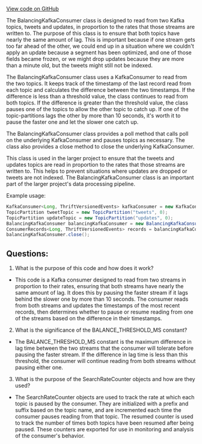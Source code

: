[View code on GitHub](https://github.com/misbahsy/the-algorithm/src/java/com/twitter/search/earlybird/partition/BalancingKafkaConsumer.java)

The BalancingKafkaConsumer class is designed to read from two Kafka topics, tweets and updates, in proportion to the rates that those streams are written to. The purpose of this class is to ensure that both topics have nearly the same amount of lag. This is important because if one stream gets too far ahead of the other, we could end up in a situation where we couldn't apply an update because a segment has been optimized, and one of those fields became frozen, or we might drop updates because they are more than a minute old, but the tweets might still not be indexed.

The BalancingKafkaConsumer class uses a KafkaConsumer to read from the two topics. It keeps track of the timestamp of the last record read from each topic and calculates the difference between the two timestamps. If the difference is less than a threshold value, the class continues to read from both topics. If the difference is greater than the threshold value, the class pauses one of the topics to allow the other topic to catch up. If one of the topic-partitions lags the other by more than 10 seconds, it's worth it to pause the faster one and let the slower one catch up.

The BalancingKafkaConsumer class provides a poll method that calls poll on the underlying KafkaConsumer and pauses topics as necessary. The class also provides a close method to close the underlying KafkaConsumer.

This class is used in the larger project to ensure that the tweets and updates topics are read in proportion to the rates that those streams are written to. This helps to prevent situations where updates are dropped or tweets are not indexed. The BalancingKafkaConsumer class is an important part of the larger project's data processing pipeline. 

Example usage:

```java
KafkaConsumer<Long, ThriftVersionedEvents> kafkaConsumer = new KafkaConsumer<>(props);
TopicPartition tweetTopic = new TopicPartition("tweets", 0);
TopicPartition updateTopic = new TopicPartition("updates", 0);
BalancingKafkaConsumer balancingKafkaConsumer = new BalancingKafkaConsumer(kafkaConsumer, tweetTopic, updateTopic);
ConsumerRecords<Long, ThriftVersionedEvents> records = balancingKafkaConsumer.poll(Duration.ofSeconds(1));
balancingKafkaConsumer.close();
```
## Questions: 
 1. What is the purpose of this code and how does it work?
- This code is a Kafka consumer designed to read from two streams in proportion to their rates, ensuring that both streams have nearly the same amount of lag. It does this by pausing the faster stream if it lags behind the slower one by more than 10 seconds. The consumer reads from both streams and updates the timestamps of the most recent records, then determines whether to pause or resume reading from one of the streams based on the difference in their timestamps.

2. What is the significance of the BALANCE_THRESHOLD_MS constant?
- The BALANCE_THRESHOLD_MS constant is the maximum difference in lag time between the two streams that the consumer will tolerate before pausing the faster stream. If the difference in lag time is less than this threshold, the consumer will continue reading from both streams without pausing either one.

3. What is the purpose of the SearchRateCounter objects and how are they used?
- The SearchRateCounter objects are used to track the rate at which each topic is paused by the consumer. They are initialized with a prefix and suffix based on the topic name, and are incremented each time the consumer pauses reading from that topic. The resumed counter is used to track the number of times both topics have been resumed after being paused. These counters are exported for use in monitoring and analysis of the consumer's behavior.